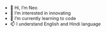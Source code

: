 - 👋 Hi, I’m Neo
- 👀 I’m interested in innovating
- 🌱 I’m currently learning to code
- 📫 I understand English and Hindi language
